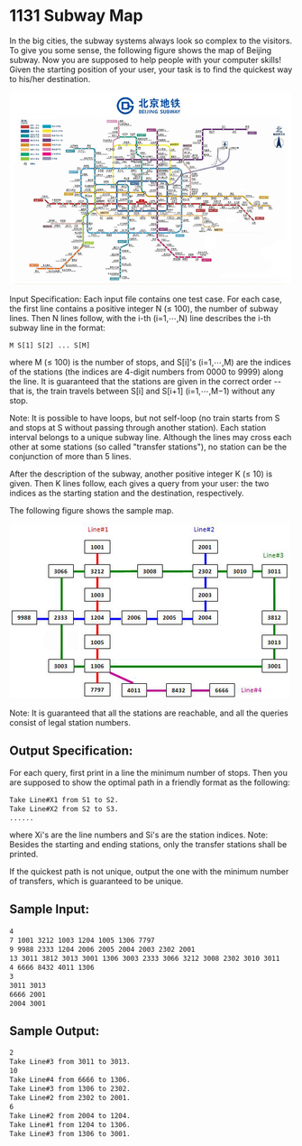# 1131 Subway Map
In the big cities, the subway systems always look so complex to the visitors. To give you some sense, the following figure shows the map of Beijing subway. Now you are supposed to help people with your computer skills! Given the starting position of your user, your task is to find the quickest way to his/her destination.

![subwaymap.jpg](../materials/1131_1.jpg)

Input Specification:
Each input file contains one test case. For each case, the first line contains a positive integer N (≤ 100), the number of subway lines. Then N lines follow, with the i-th (i=1,⋯,N) line describes the i-th subway line in the format:

    M S[1] S[2] ... S[M]

where M (≤ 100) is the number of stops, and S[i]'s (i=1,⋯,M) are the indices of the stations (the indices are 4-digit numbers from 0000 to 9999) along the line. It is guaranteed that the stations are given in the correct order -- that is, the train travels between S[i] and S[i+1] (i=1,⋯,M−1) without any stop.

Note: It is possible to have loops, but not self-loop (no train starts from S and stops at S without passing through another station). Each station interval belongs to a unique subway line. Although the lines may cross each other at some stations (so called "transfer stations"), no station can be the conjunction of more than 5 lines.

After the description of the subway, another positive integer K (≤ 10) is given. Then K lines follow, each gives a query from your user: the two indices as the starting station and the destination, respectively.

The following figure shows the sample map.

![samplemap.jpg](../materials/1131_2.jpg)

Note: It is guaranteed that all the stations are reachable, and all the queries consist of legal station numbers.

## Output Specification:
For each query, first print in a line the minimum number of stops. Then you are supposed to show the optimal path in a friendly format as the following:

    Take Line#X1 from S1 to S2.
    Take Line#X2 from S2 to S3.
    ......

where Xi's are the line numbers and Si's are the station indices. Note: Besides the starting and ending stations, only the transfer stations shall be printed.

If the quickest path is not unique, output the one with the minimum number of transfers, which is guaranteed to be unique.

## Sample Input:
    4
    7 1001 3212 1003 1204 1005 1306 7797
    9 9988 2333 1204 2006 2005 2004 2003 2302 2001
    13 3011 3812 3013 3001 1306 3003 2333 3066 3212 3008 2302 3010 3011
    4 6666 8432 4011 1306
    3
    3011 3013
    6666 2001
    2004 3001

## Sample Output:
    2
    Take Line#3 from 3011 to 3013.
    10
    Take Line#4 from 6666 to 1306.
    Take Line#3 from 1306 to 2302.
    Take Line#2 from 2302 to 2001.
    6
    Take Line#2 from 2004 to 1204.
    Take Line#1 from 1204 to 1306.
    Take Line#3 from 1306 to 3001.